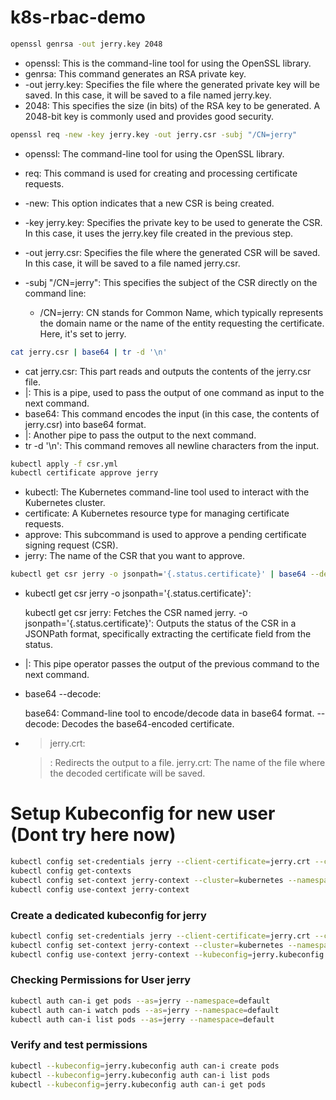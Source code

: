 # k8s-rbac-demo

```bash
openssl genrsa -out jerry.key 2048
```

- openssl: This is the command-line tool for using the OpenSSL library.
- genrsa: This command generates an RSA private key.
- -out jerry.key: Specifies the file where the generated private key will be saved. In this case, it will be saved to a file named jerry.key.
- 2048: This specifies the size (in bits) of the RSA key to be generated. A 2048-bit key is commonly used and provides good security.


```bash
openssl req -new -key jerry.key -out jerry.csr -subj "/CN=jerry"
```

- openssl: The command-line tool for using the OpenSSL library.
- req: This command is used for creating and processing certificate requests.
- -new: This option indicates that a new CSR is being created.
- -key jerry.key: Specifies the private key to be used to generate the CSR. In this case, it uses the jerry.key file created in the previous step.
- -out jerry.csr: Specifies the file where the generated CSR will be saved. In this case, it will be saved to a file named jerry.csr.
- -subj "/CN=jerry": This specifies the subject of the CSR directly on the command line:

    - /CN=jerry: CN stands for Common Name, which typically represents the domain name or the name of the entity requesting the certificate. Here, it's set to jerry.



```bash
cat jerry.csr | base64 | tr -d '\n'
```

- cat jerry.csr: This part reads and outputs the contents of the jerry.csr file.
- |: This is a pipe, used to pass the output of one command as input to the next command.
- base64: This command encodes the input (in this case, the contents of jerry.csr) into base64 format.
- |: Another pipe to pass the output to the next command.
- tr -d '\n': This command removes all newline characters from the input.


```bash
kubectl apply -f csr.yml
kubectl certificate approve jerry
```

- kubectl: The Kubernetes command-line tool used to interact with the Kubernetes cluster.
- certificate: A Kubernetes resource type for managing certificate requests.
- approve: This subcommand is used to approve a pending certificate signing request (CSR).
- jerry: The name of the CSR that you want to approve.

```bash
kubectl get csr jerry -o jsonpath='{.status.certificate}' | base64 --decode > jerry.crt
```

- kubectl get csr jerry -o jsonpath='{.status.certificate}':

    kubectl get csr jerry: Fetches the CSR named jerry.
    -o jsonpath='{.status.certificate}': Outputs the status of the CSR in a JSONPath format, specifically extracting the certificate field from the status.

- |: This pipe operator passes the output of the previous command to the next command.

- base64 --decode:

    base64: Command-line tool to encode/decode data in base64 format.
    --decode: Decodes the base64-encoded certificate.

- > jerry.crt:

    >: Redirects the output to a file.
    jerry.crt: The name of the file where the decoded certificate will be saved.
    
# Setup Kubeconfig for new user (Dont try here now)

```bash
kubectl config set-credentials jerry --client-certificate=jerry.crt --client-key=jerry.key
kubectl config get-contexts
kubectl config set-context jerry-context --cluster=kubernetes --namespace=default --user=jerry
kubectl config use-context jerry-context
```

### Create a dedicated kubeconfig for jerry

```bash
kubectl config set-credentials jerry --client-certificate=jerry.crt --client-key=jerry.key --kubeconfig=jerry.kubeconfig
kubectl config set-context jerry-context --cluster=kubernetes --namespace=default --user=jerry --kubeconfig=jerry.kubeconfig
kubectl config use-context jerry-context --kubeconfig=jerry.kubeconfig
```


### Checking Permissions for User jerry

```bash
kubectl auth can-i get pods --as=jerry --namespace=default
kubectl auth can-i watch pods --as=jerry --namespace=default
kubectl auth can-i list pods --as=jerry --namespace=default
```

### Verify and test permissions

```bash
kubectl --kubeconfig=jerry.kubeconfig auth can-i create pods
kubectl --kubeconfig=jerry.kubeconfig auth can-i list pods
kubectl --kubeconfig=jerry.kubeconfig auth can-i get pods
```
